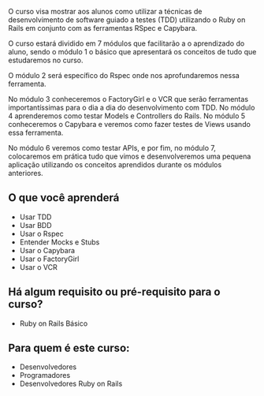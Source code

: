 O curso visa mostrar aos alunos como utilizar a técnicas de desenvolvimento de software guiado
a testes (TDD) utilizando o Ruby on Rails em conjunto com as ferramentas RSpec e Capybara.

O curso estará dividido em 7 módulos que facilitarão a o aprendizado do aluno, sendo o módulo 1 o básico
que apresentará os conceitos de tudo que estudaremos no curso.

O módulo 2 será específico do Rspec onde nos aprofundaremos nessa ferramenta.

No módulo 3 conheceremos o FactoryGirl e o VCR que serão ferramentas importantíssimas para
o dia a dia do desenvolvimento com TDD. No módulo 4 aprenderemos como testar Models e Controllers do
Rails. No módulo 5 conheceremos o Capybara e veremos como fazer testes de Views usando essa ferramenta.

No módulo 6 veremos como testar APIs, e por fim, no módulo 7, colocaremos em prática tudo que vimos e
desenvolveremos uma pequena aplicação utilizando os conceitos aprendidos durante os módulos anteriores.

## O que você aprenderá
- Usar TDD
- Usar BDD
- Usar o Rspec
- Entender Mocks e Stubs
- Usar o Capybara
- Usar o FactoryGirl
- Usar o VCR

## Há algum requisito ou pré-requisito para o curso?

- Ruby on Rails Básico

## Para quem é este curso:
- Desenvolvedores
- Programadores
- Desenvolvedores Ruby on Rails